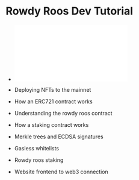 # Rowdy Roos Dev Tutorial


- ![Generating Art for 2D NFTs](/NFT%20Generation/GENERATION.md)

- Deploying NFTs to the mainnet

- How an ERC721 contract works

- Understanding the rowdy roos contract

- How a staking contract works

- Merkle trees and ECDSA signatures

- Gasless whitelists

- Rowdy roos staking

- Website frontend to web3 connection
